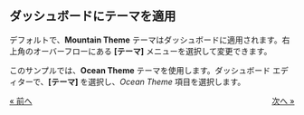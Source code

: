 ## ダッシュボードにテーマを適用

デフォルトで、**Mountain Theme** テーマはダッシュボードに適用されます。右上角のオーバーフローにある **[テーマ]** メニューを選択して変更できます。


このサンプルでは、**Ocean Theme** テーマを使用します。ダッシュボード エディターで、**[テーマ]** を選択し、*Ocean Theme* 項目を選択します。

<style>
.previous {
    text-align: left
}

.next {
    float: right
}

</style>

<a href="finance-applying-formatting-visualization.md" class="previous">&laquo; 前へ</a>
<a href="finance-adding-other-visualizations.md" class="next">次へ &raquo;</a>
